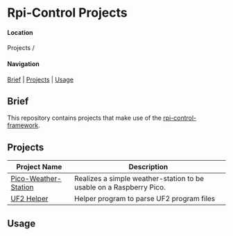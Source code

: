 # Rpi-Control Projects

#### Location

Projects /

#### Navigation

[Brief](#brief) | [Projects](#projects) | [Usage](#usage)

## Brief

This repository contains projects that make use of the [rpi-control-framework](https://github.com/smuuze/rpi_control_frmwrk).

## Projects

| Project Name | Description |
|--------------|-------------|
|  [Pico-Weather-Station](cfg_PICO_WEATHER_STATION/readme.md) | Realizes a simple weather-station to be usable on a Raspberry Pico. |
|  [UF2 Helper](cfg_UF2_HELPER/readme.md#uf2-helper) | Helper program to parse UF2 program files |

## Usage
